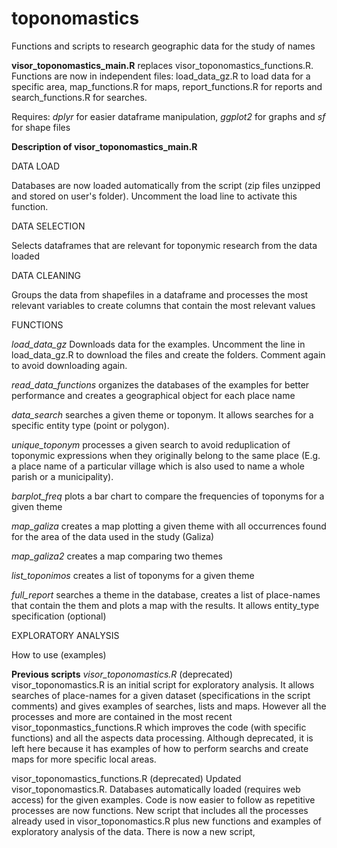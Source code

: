 # toponomastics
Functions and scripts to research geographic data for the study of names

**visor_toponomastics_main.R** replaces visor_toponomastics_functions.R. 
Functions are now in independent files: load_data_gz.R to load data for a specific area, map_functions.R for maps, report_functions.R for reports and search_functions.R for searches.

Requires:
*dplyr* for easier dataframe manipulation, *ggplot2* for graphs and *sf* for shape files

**Description of visor_toponomastics_main.R**

DATA LOAD

Databases are now loaded automatically from the script (zip files unzipped and stored on user's folder). Uncomment the load line to activate this function.


DATA SELECTION

Selects dataframes that are relevant for toponymic research from the data loaded


DATA CLEANING

Groups the data from shapefiles in a dataframe and processes the most relevant variables to create columns that contain the most relevant values

FUNCTIONS 

*load_data_gz*
Downloads data for the examples. Uncomment the line in load_data_gz.R to download the files and create the folders. Comment again to avoid downloading again.

*read_data_functions*
organizes the databases of the examples for better performance and creates a geographical object for each place name

*data_search*
searches a given theme or toponym. It allows searches for a specific entity type (point or polygon).

*unique_toponym*
processes a given search to avoid reduplication of toponymic expressions when they originally belong to the same place (E.g. a place name of a particular village which is also used to name a whole parish or a municipality).

*barplot_freq* 
plots a bar chart to compare the frequencies of toponyms for a given theme

*map_galiza*
creates a map plotting a given theme with all occurrences found for the area of the data used in the study (Galiza)

*map_galiza2*
creates a map comparing two themes 

*list_toponimos*
creates a list of toponyms for a given theme

*full_report*
searches a theme in the database, creates a list of place-names that contain the them and plots a map with the results. It allows entity_type specification (optional)

EXPLORATORY ANALYSIS

How to use (examples)


**Previous scripts**
*visor_toponomastics.R* (deprecated) visor_toponomastics.R is an initial script for exploratory analysis. It allows searches of place-names for a given dataset (specifications in the script comments) and gives examples of searches, lists and maps. However all the processes and more are contained in the most recent visor_toponmastics_functions.R which improves the code (with specific functions) and all the aspects data processing. Although deprecated, it is left here because it has examples of how to perform searchs and create maps for more specific local areas.

visor_toponomastics_functions.R (deprecated) Updated visor_toponomastics.R. Databases automatically loaded (requires web access) for the given examples. Code is now easier to follow as repetitive processes are now functions. New script that includes all the processes already used in visor_toponomastics.R plus new functions and examples of exploratory analysis of the data. There is now a new script,

